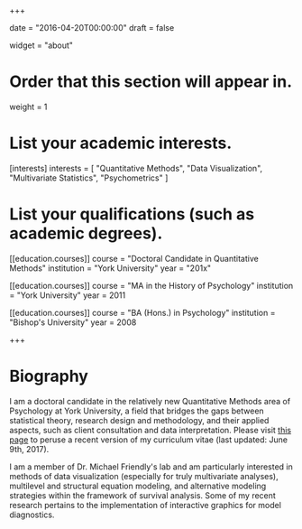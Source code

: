 +++

date = "2016-04-20T00:00:00"
draft = false

widget = "about"

# Order that this section will appear in.
weight = 1

# List your academic interests.
[interests]
  interests = [
    "Quantitative Methods",
    "Data Visualization",
    "Multivariate Statistics",
    "Psychometrics"
  ]

# List your qualifications (such as academic degrees).
[[education.courses]]
  course = "Doctoral Candidate in Quantitative Methods"
  institution = "York University"
  year = "201x"

[[education.courses]]
  course = "MA in the History of Psychology"
  institution = "York University"
  year = 2011

[[education.courses]]
  course = "BA (Hons.) in Psychology"
  institution = "Bishop's University"
  year = 2008
 
+++

# Biography

I am a doctoral candidate in the relatively new Quantitative Methods area of Psychology at York University, a field that bridges the gaps between statistical theory, research design and methodology, and their applied aspects, such as client consultation and data interpretation. Please visit [this page](http://www.matthewsigal.com/SigalCV_2017.pdf) to peruse a recent version of my curriculum vitae (last updated: June 9th, 2017).

I am a member of Dr. Michael Friendly's lab and am particularly interested in methods of data visualization (especially for truly multivariate analyses), multilevel and structural equation modeling, and alternative modeling strategies within the framework of survival analysis.  Some of my recent research pertains to the implementation of interactive graphics for model diagnostics.
